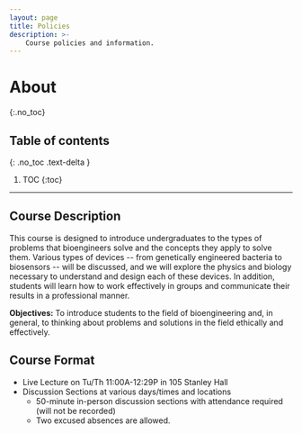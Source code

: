 ```yaml
---
layout: page
title: Policies
description: >-
    Course policies and information.
---
```


# About
{:.no_toc}

## Table of contents
{: .no_toc .text-delta }

1. TOC
{:toc}

---

## Course Description

This course is designed to introduce undergraduates to the types of problems that bioengineers solve and the concepts they apply to solve them. Various types of devices -- from genetically engineered bacteria to biosensors -- will be discussed, and we will explore the physics and biology necessary to understand and design each of these devices. In addition, students will learn how to work effectively in groups and communicate their results in a professional manner.

**Objectives:** To introduce students to the field of bioengineering and, in general, to thinking about problems and solutions in the field ethically and effectively.

## Course Format

- Live Lecture on Tu/Th 11:00A-12:29P in 105 Stanley Hall
- Discussion Sections at various days/times and locations
    - 50-minute in-person discussion sections with attendance required (will not be recorded)
    - Two excused absences are allowed.

